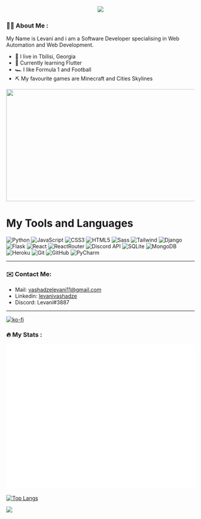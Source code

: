 <div id="header" align="center">
    <img src="https://user-images.githubusercontent.com/100613979/180797688-80f1f6b2-41ad-4fa5-ac87-df33f8868ebf.png" width="200"/>
</div>

### :technologist: About Me :
My Name is Levani and i am a Software Developer specialising in Web Automation and Web Development.
- :pushpin: I live in Tbilisi, Georgia
- 📱 Currently learning Flutter
- :racing_car: I like Formula 1 and Football
- ⛏ My favourite games are Minecraft and Cities Skylines

<div align="center">
  <img src="https://media.giphy.com/media/dWesBcTLavkZuG35MI/giphy.gif" width="600" height="300"/>
</div>

# My Tools and Languages

![Python](https://img.shields.io/badge/python-3670A0?style=for-the-badge&logo=python&logoColor=ffdd54) 
![JavaScript](https://img.shields.io/badge/JavaScript-323330?style=for-the-badge&logo=javascript&logoColor=F7DF1E)
![CSS3](https://img.shields.io/badge/css3-%231572B6.svg?style=for-the-badge&logo=css3&logoColor=white) 
![HTML5](https://img.shields.io/badge/html5-%23E34F26.svg?style=for-the-badge&logo=html5&logoColor=white) 
![Sass](https://raster.shields.io/badge/sass-%2307405e.svg?style=for-the-badge&logo=sass&logoColor=white&color=CC6699)
![Tailwind](https://img.shields.io/badge/Tailwind_CSS-38B2AC?style=for-the-badge&logo=tailwind-css&logoColor=white)
![Django](https://raster.shields.io/badge/django-%2307405e.svg?style=for-the-badge&logo=django&logoColor=white&color=092E20) 
![Flask](https://img.shields.io/badge/Flask-000000?style=for-the-badge&logo=flask&logoColor=white)
![React](https://img.shields.io/badge/React-20232A?style=for-the-badge&logo=react&logoColor=61DAFB)
![ReactRouter](https://img.shields.io/badge/React_Router-CA4245?style=for-the-badge&logo=react-router&logoColor=white)
![Discord API](https://img.shields.io/badge/Discord%20API-%237289DA.svg?style=for-the-badge&logo=discord&logoColor=white)
![SQLite](https://img.shields.io/badge/sqlite-%2307405e.svg?style=for-the-badge&logo=sqlite&logoColor=white) 
![MongoDB](https://img.shields.io/badge/MongoDB-4EA94B?style=for-the-badge&logo=mongodb&logoColor=white)
![Heroku](https://raster.shields.io/badge/heroku-%2307405e.svg?style=for-the-badge&logo=heroku&logoColor=white&color=430098)
![Git](https://img.shields.io/badge/git-%23F05033.svg?style=for-the-badge&logo=git&logoColor=white) 
![GitHub](https://img.shields.io/badge/github-%23121011.svg?style=for-the-badge&logo=github&logoColor=white)
![PyCharm](https://img.shields.io/badge/pycharm-143?style=for-the-badge&logo=pycharm&logoColor=black&color=black&labelColor=green) 

---

### :envelope: Contact Me:
- Mail: vashadzelevani11@gmail.com
- Linkedin: [levanivashadze](https://www.linkedin.com/in/levanivashadze/)
- Discord: Levani#3887
---

[![ko-fi](https://ko-fi.com/img/githubbutton_sm.svg)](https://ko-fi.com/J3J1EJX4B)

### :fire: My Stats :
![Metrics](/github-metrics.svg)

[![Top Langs](https://github-readme-stats.vercel.app/api/top-langs/?username=LevaniVashadze&count_private=true&theme=graywhite&hide=[dart])](https://github.com/anuraghazra/github-readme-stats)

![](https://komarev.com/ghpvc/?username=LevaniVashadze&style=for-the-badge)
